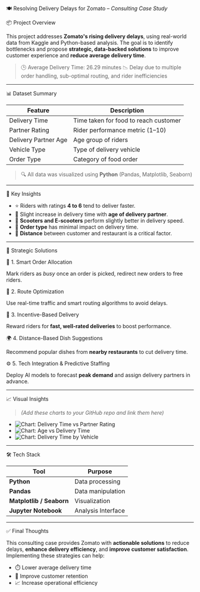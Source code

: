 
 🍽️ Resolving Delivery Delays for Zomato – *Consulting Case Study*

 📦 Project Overview

This project addresses **Zomato's rising delivery delays**, using real-world data from Kaggle and Python-based analysis. The goal is to identify bottlenecks and propose **strategic, data-backed solutions** to improve customer experience and **reduce average delivery time**.

> 🕒 Average Delivery Time: 26.29 minutes
> 📉 Delay due to multiple order handling, sub-optimal routing, and rider inefficiencies

---

 📊 Dataset Summary

| Feature              | Description                           |
| -------------------- | ------------------------------------- |
| Delivery Time        | Time taken for food to reach customer |
| Partner Rating       | Rider performance metric (1–10)       |
| Delivery Partner Age | Age group of riders                   |
| Vehicle Type         | Type of delivery vehicle              |
| Order Type           | Category of food order                |

> 🔍 All data was visualized using **Python** (Pandas, Matplotlib, Seaborn)

---

 🚦 Key Insights

* ⭐ Riders with ratings **4 to 6** tend to deliver faster.
* 👴 Slight increase in delivery time with **age of delivery partner**.
* 🛵 **Scooters and E-scooters** perform slightly better in delivery speed.
* 🍔 **Order type** has minimal impact on delivery time.
* 📍 **Distance** between customer and restaurant is a critical factor.

---

 🎯 Strategic Solutions

 🧠 1. Smart Order Allocation

Mark riders as *busy* once an order is picked, redirect new orders to free riders.

 🚦 2. Route Optimization

Use real-time traffic and smart routing algorithms to avoid delays.

 🎁 3. Incentive-Based Delivery

Reward riders for **fast, well-rated deliveries** to boost performance.

 🌍 4. Distance-Based Dish Suggestions

Recommend popular dishes from **nearby restaurants** to cut delivery time.

 ⚙️ 5. Tech Integration & Predictive Staffing

Deploy AI models to forecast **peak demand** and assign delivery partners in advance.

---

 📈 Visual Insights

> *(Add these charts to your GitHub repo and link them here)*

* ![Chart: Delivery Time vs Partner Rating](link-to-chart-rating.png)
* ![Chart: Age vs Delivery Time](link-to-age-delivery-chart.png)
* ![Chart: Delivery Time by Vehicle](link-to-vehicle-delivery-chart.png)

---

 🛠️ Tech Stack

| Tool                     | Purpose            |
| ------------------------ | ------------------ |
| **Python**               | Data processing    |
| **Pandas**               | Data manipulation  |
| **Matplotlib / Seaborn** | Visualization      |
| **Jupyter Notebook**     | Analysis Interface |

---

 ✅ Final Thoughts

This consulting case provides Zomato with **actionable solutions** to reduce delays, **enhance delivery efficiency**, and **improve customer satisfaction**.
Implementing these strategies can help:

* ⏱️ Lower average delivery time
* 🌟 Improve customer retention
* 📈 Increase operational efficiency


